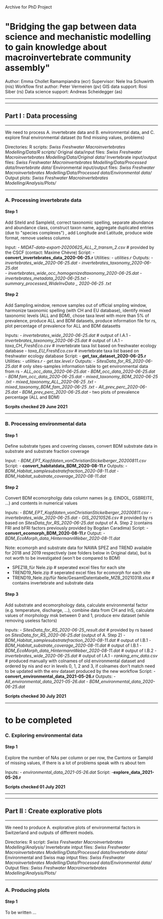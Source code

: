 Archive for PhD Project

# "Bridging the gap between data science and mechanistic modelling to gain knowledge about macroinvertebrate community assembly"

Author: Emma Chollet Ramampiandra (ecr)
Supervisor: Nele Ina Schuwirth (nis)
Workflow first author: Peter Vermeiren (pv)
GIS data support: Rosi Siber (rs)
Data science support: Andreas Scheidegger (as)

-----------------------------------------------------------------------------------------------------------------------------------
-----------------------------------------------------------------------------------------------------------------------------------

## Part I : Data processing

-----------------------------------------------------------------------------------------------------------------------------------

We need to process  A. invertebrate data and B. environmental data, and C. explore final environmental dataset (to find missing values, problems)

Directories:
R scripts: *Swiss Freshwater Macroinvertebrates Modelling/Data/R scripts/*
Original data/input files: *Swiss Freshwater Macroinvertebrates Modelling/Data/Original data/*
Invertebrate input/output files: *Swiss Freshwater Macroinvertebrates Modelling/Data/Processed data/Invertebrate data/*
Environmental input/output files: *Swiss Freshwater Macroinvertebrates Modelling/Data/Processed data/Environmental data/*
Output plots: *Swiss Freshwater Macroinvertebrates Modelling/Analysis/Plots/*

-----------------------------------------------------------------------------------------------------------------------------------

### A. Processing invertebrate data

#### Step 1
Add SiteId and SampleId, correct taxonomic spelling, separate abundance and abundance class, construct taxon name, 
aggregate duplicated entries (due to "species complexes") ,
add Longitude and Latitude, produce wide format, remove useless columns

Input:	- *MIDAT-data-export-20200625_ALL_2_transm_2.csv*   # provided by the CSCF (contact: Maxime Chèvre)
Script:	- **convert_invertebrates_data_2020-06-25.r**
Utilities:	- *utilities.r*
Outputs:	- *invertebrates_wide_2020-06-25.dat*
	- *invertebrates_taxonomy_2020-06-25.dat*  
	- *invertebrates_wide_occ_homogenizedtaxonomy_2020-06-25.dat*
	- *invertebrates_metadata_2020-06-25.txt*
	- *summary_processed_WideInvData _ 2020-06-25 .txt*

#### Step 2
Add Sampling.window, remove samples out of official smpling window, harmonize taxonomic spelling (with CH and EU database),
identify mixed taxonomic levels (ALL and BDM), chose taxa level with more than 5% of prevalence, produce ALL and BDM datasets,
produce information file for rs, plot percentage of prevalence for ALL and BDM datasetts

Inputs:	- *invertebrates_wide_2020-06-25.dat*    # output of I.A.1
	- *invertebrates_taxonomy_2020-06-25.dat*    # output of I.A.1
	- *taxa_CH_FreshEco.csv*    #  invertebrate taxa list based on freshwater ecology database
	- *taxa_EU_FreshEco.csv*    #  invertebrate taxa list based on freshwater ecology database
Script:	- **get_tax_dataset_2020-06-25.r**
Utilities:	- *utilities.r*
	- *get.tax.level.r*
Outputs:	- *SitesData_for_RS_2020-06-25.dat*    # only sites-samples information table to get environmental data from rs
	- *ALL_occ_data_2020-06-25.dat*
	- *BDM_occ_data_2020-06-25.dat*
	- *BDM.fam_occ_data_2020-06-25.dat*
	- *mixed_taxonomy_BDM_2020-06-25 .txt*
	- *mixed_taxonomy_ALL_2020-06-25 .txt*
	- *mixed_taxonomy_BDM_fam_2020-06-25 .txt*
	- *All_prev_perc_2020-06-25.dat*
	- *BDM_prev_perc_2020-06-25.dat*
	- two plots of prevalence percentage (ALL and BDM)

**Scrpits checked 29 June 2021**

-----------------------------------------------------------------------------------------------------------------------------------

### B. Processing environmental data

#### Step 1
Define substrate types and covering classes, convert BDM substrate data in substrate and substrate fraction coverage 

Input:	- *BDM_EPT_Kopfdaten_vonChristianStickelberger_20200811.csv*
Script:	- **convert_habitatdata_BDM_2020-08-11.r**
Outputs:	- *BDM_Habitat_samplesubstratefraction_2020-08-11.dat*
	- *BDM_Habitat_substrate_coverage_2020-08-11.dat*

#### Step 2
Convert BDM ecomorpholgy data column names (e.g. EINDOL, GSBREITE, ...) and contents in numerical values

Inputs:	- *BDM_EPT_Kopfdaten_vonChristianStickelberger_20200811.csv*
	- *invertebrates_wide_2020-06-25.dat*
	- *GIS_20210526.csv* # provided by rs based on *SitesData_for_RS_2020-06-25.dat* output of A. Step 2 
				(contains FRI and bFRI factors previously provided by Bogdan Caradima)
Script:	- **convert_ecomorph_BDM_2020-08-11.r**
Output:	- *BDM_EcoMorph_data_HintermannWeber_2020-08-11.dat*

Note: ecomorph and substrate data for NAWA SPEZ and TREND available for 2018 and 2019 respectively (see folders below in Original data), 
but is not worth to be investigated (won't be compared to BDM)
- SPEZ18_für Nele.zip    # seperated excel files for each site
- TREND19_Nele.zip    # seperated excel files for ecomorph for each site 
- TREND19_Nele.zip/für Nele/GesamtDatentabelle_MZB_20210318.xlsx    # contains invertebrate and substrate data

#### Step 3
Add substrate and ecomorphology data, calculate environmental factor (e.g. temperature, discharge, ...), 
combine data from CH and InS, calculate values of morphology msk between 0 and 1, produce env dataset (while removing useless factors)

Inputs:	- *SitesData_for_RS_2020-06-25_result.dat*    # provided by rs based on *SitesData_for_RS_2020-06-25.dat* (output of A. Step 2)
	- *BDM_Habitat_samplesubstratefraction_2020-08-11.dat*    # output of I.B.1
	- *BDM_Habitat_substrate_coverage_2020-08-11.dat*    # output of I.B.1
	- *BDM_EcoMorph_data_HintermannWeber_2020-08-11.dat*    # output of I.B.2
	- *invertebrates_wide_2020-06-25.dat*    # output of I.A.1
	- *ranking_env_data.csv*    # produced manually with colnames of old environmental dataset and ordered by nis and ecr in levels 0, 1, 2 and 3, 
				if colnames don't match need to be updated with the env dataset produced by the new workflow
Script:	- **convert_environmental_data_2021-05-26.r**
Outputs:	- *All_environmental_data_2021-05-26.dat*
	- *BDM_environmental_data_2020-06-25.dat*

**Scripts checked 30 July 2021**

-----------------------------------------------------------------------------------------------------------------------------------

# to be completed

### C. Exploring environmental data

#### Step 1
Explore the number of NAs per column or per row, the Cantons or SampId of missing values, 
if there is a lot of problems speak with rs about tem

Inputs:	- *environmental_data_2021-05-26.dat*
Script:	-**explore_data_2021-05-26.r**


**Scripts checked 01 July 2021**

-----------------------------------------------------------------------------------------------------------------------------------
-----------------------------------------------------------------------------------------------------------------------------------

## Part II : Create explorative plots

-----------------------------------------------------------------------------------------------------------------------------------

We need to produce A. explorative plots of environmental factors in Switzerland 
and outputs of different models.

Directories:
R script: *Swiss Freshwater Macroinvertebrates Modelling/Analysis/*
Invertebrate intput files: *Swiss Freshwater Macroinvertebrates Modelling/Data/Processed data/Invertebrate data/*
Environmental and Swiss map intput files: *Swiss Freshwater Macroinvertebrates Modelling/Data/Processed data/Environmental data/*
Output files: *Swiss Freshwater Macroinvertebrates Modelling/Analysis/Plots/*

-----------------------------------------------------------------------------------------------------------------------------------

### A. Producing plots

#### Step 1
To be written ...